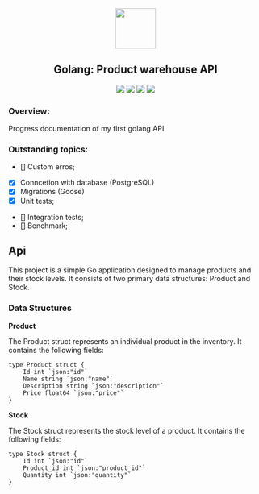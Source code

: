 <div align="center">
    <img src="https://raw.githubusercontent.com/rfyiamcool/golang_logo/3478773144ed1d8fe4081f205933752631529e9f/svg/golang_1.svg" width=80/>
    <h2>Golang: Product warehouse API</h2>
</div>

<p align="center">
     <a alt="Golang">
        <img src="https://img.shields.io/badge/Golang-v1.22.4-blue.svg" />
    </a>
    <a alt="Chi">
        <img src="https://img.shields.io/badge/Chi-v5.0.12-purple.svg" />
    </a>
    <a alt="Viper">
        <img src="https://img.shields.io/badge/Viper-v2-brightgreen.svg" />
    </a>
    <a alt="PostgreSQL">
        <img src="https://img.shields.io/badge/PostgreSQL-v14-lightgreen.svg" />
    </a>
</p>

### Overview:

Progress documentation of my first golang API

### Outstanding topics:

- [] Custom erros;
- [x] Conncetion with database (PostgreSQL)
- [x] Migrations (Goose)
- [x] Unit tests;
- [] Integration tests;
- [] Benchmark;

## Api

This project is a simple Go application designed to manage products and their stock levels. It consists of two primary data structures: Product and Stock.

### Data Structures

**Product**

The Product struct represents an individual product in the inventory. It contains the following fields:

```golang
type Product struct {
	Id int `json:"id"`
	Name string `json:"name"`
	Description string `json:"description"`
	Price float64 `json:"price"`
}
```

**Stock**

The Stock struct represents the stock level of a product. It contains the following fields:

```golang
type Stock struct {
	Id int `json:"id"`
	Product_id int `json:"product_id"`
	Quantity int `json:"quantity"`
}
```
